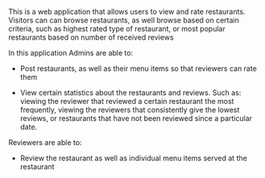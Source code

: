This is a web application that allows users to view and rate restaurants.
Visitors can can browse restaurants, as well browse based on certain criteria, such as highest rated type of restaurant, or most popular restaurants based on number of received reviews   

In this application Admins are able to:

- Post restaurants, as well as their menu items so that reviewers can rate them

- View certain statistics about the restaurants and reviews. Such as: viewing the reviewer that reviewed a certain restaurant the most frequently, viewing the reviewers that consistently give the lowest reviews, or restaurants that have not been reviewed since a particular date.  

Reviewers  are able to:

- Review the restaurant as well as individual menu items served at the restaurant


